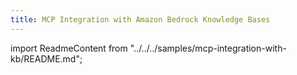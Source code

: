 ```yaml
---
title: MCP Integration with Amazon Bedrock Knowledge Bases
---
```


import ReadmeContent from "../../../samples/mcp-integration-with-kb/README.md";

<div className="readme-content">
  <style>
    {`
    .readme-content h1:first-of-type {
      display: none;
    }
    `}
  </style>
  <ReadmeContent />
</div>
